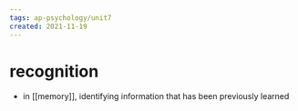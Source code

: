```yaml
---
tags: ap-psychology/unit7 
created: 2021-11-19
---
```


# recognition

- in [[memory]], identifying information that has been previously learned 
